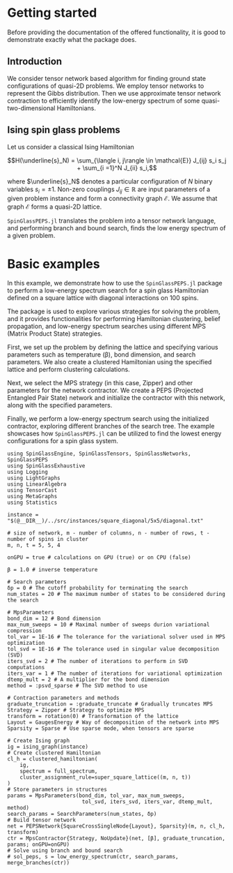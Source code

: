 # Getting started
Before providing the documentation of the offered functionality, it is good to demonstrate exactly what the package does.

## Introduction
We consider tensor network based algorithm for finding ground state configurations of quasi-2D problems. We employ tensor networks to represent the Gibbs distribution. Then we use approximate tensor network contraction to efficiently identify the low-energy spectrum of some quasi-two-dimensional Hamiltonians.

## Ising spin glass problems
Let us consider a classical Ising Hamiltonian
```math
H(\underline{s}_N) =  \sum_{\langle i, j\rangle \in \mathcal{E}} J_{ij} s_i s_j + \sum_{i =1}^N J_{ii} s_i,
```
where $\underline{s}_N$ denotes a particular configuration of $N$ binary variables $s_i=\pm 1$. Non-zero couplings $J_{ij} \in \mathbb{R}$ are input parameters of a given problem instance and form a connectivity graph $\mathcal{E}$. We assume that graph $\mathcal{E}$ forms a quasi-2D lattice.

`SpinGlassPEPS.jl` translates the problem into a tensor network language, and performing branch and bound search, finds the low energy spectrum of a given problem.

# Basic examples
In this example, we demonstrate how to use the `SpinGlassPEPS.jl` package to perform a low-energy spectrum search for a spin glass Hamiltonian defined on a square lattice with diagonal interactions on 100 spins.

The package is used to explore various strategies for solving the problem, and it provides functionalities for performing Hamiltonian clustering, belief propagation, and low-energy spectrum searches using different MPS (Matrix Product State) strategies.

First, we set up the problem by defining the lattice and specifying various parameters such as temperature (β), bond dimension, and search parameters. We also create a clustered Hamiltonian using the specified lattice and perform clustering calculations.

Next, we select the MPS strategy (in this case, Zipper) and other parameters for the network contractor. We create a PEPS (Projected Entangled Pair State) network and initialize the contractor with this network, along with the specified parameters.

Finally, we perform a low-energy spectrum search using the initialized contractor, exploring different branches of the search tree. The example showcases how `SpinGlassPEPS.jl` can be utilized to find the lowest energy configurations for a spin glass system.


```@example
using SpinGlassEngine, SpinGlassTensors, SpinGlassNetworks, SpinGlassPEPS
using SpinGlassExhaustive
using Logging
using LightGraphs
using LinearAlgebra
using TensorCast
using MetaGraphs
using Statistics

instance = "$(@__DIR__)/../src/instances/square_diagonal/5x5/diagonal.txt"

# size of network, m - number of columns, n - number of rows, t - number of spins in cluster
m, n, t = 5, 5, 4

onGPU = true # calculations on GPU (true) or on CPU (false) 

β = 1.0 # inverse temperature

# Search parameters
δp = 0 # The cutoff probability for terminating the search
num_states = 20 # The maximum number of states to be considered during the search

# MpsParameters 
bond_dim = 12 # Bond dimension
max_num_sweeps = 10 # Maximal number of sweeps durion variational compression
tol_var = 1E-16 # The tolerance for the variational solver used in MPS optimization
tol_svd = 1E-16 # The tolerance used in singular value decomposition (SVD)
iters_svd = 2 # The number of iterations to perform in SVD computations
iters_var = 1 # The number of iterations for variational optimization
dtemp_mult = 2 # A multiplier for the bond dimension
method = :psvd_sparse # The SVD method to use

# Contraction parameters and methods 
graduate_truncation = :graduate_truncate # Gradually truncates MPS
Strategy = Zipper # Strategy to optimize MPS
transform = rotation(0) # Transformation of the lattice
Layout = GaugesEnergy # Way of decomposition of the network into MPS
Sparsity = Sparse # Use sparse mode, when tensors are sparse

# Create Ising graph
ig = ising_graph(instance)
# Create clustered Hamiltonian
cl_h = clustered_hamiltonian(
    ig,
    spectrum = full_spectrum,
    cluster_assignment_rule=super_square_lattice((m, n, t))
)
# Store parameters in structures
params = MpsParameters(bond_dim, tol_var, max_num_sweeps, 
                        tol_svd, iters_svd, iters_var, dtemp_mult, method)
search_params = SearchParameters(num_states, δp)
# Build tensor network
net = PEPSNetwork{SquareCrossSingleNode{Layout}, Sparsity}(m, n, cl_h, transform)
ctr = MpsContractor{Strategy, NoUpdate}(net, [β], graduate_truncation, params; onGPU=onGPU)
# Solve using branch and bound search
# sol_peps, s = low_energy_spectrum(ctr, search_params, merge_branches(ctr))
```